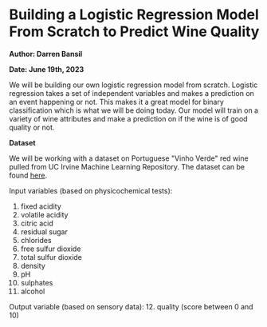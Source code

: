 # Building a Logistic Regression Model From Scratch to Predict Wine Quality

**Author: Darren Bansil**

**Date: June 19th, 2023**

We will be building our own logistic regression model from scratch. Logistic regression takes a set of independent variables and makes a prediction on an event happening or not. This makes it a great model for binary classification which is what we will be doing today. Our model will train on a variety of wine attributes and make a prediction on if the wine is of good quality or not.

**Dataset**

We will be working with a dataset on Portuguese "Vinho Verde" red wine pulled from UC Irvine Machine Learning Repository. The dataset can be found [here](https://doi.org/10.24432/C56S3T).



Input variables (based on physicochemical tests):
1. fixed acidity
2. volatile acidity
3. citric acid
4. residual sugar
5. chlorides
6. free sulfur dioxide
7. total sulfur dioxide
8. density
9. pH
10. sulphates
11. alcohol

Output variable (based on sensory data): 
12. quality (score between 0 and 10)
